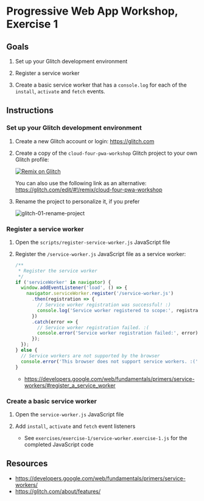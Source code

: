 # Progressive Web App Workshop, Exercise 1

## Goals

1. Set up your Glitch development environment

1. Register a service worker

1. Create a basic service worker that has a `console.log` for each of the `install`, `activate` and `fetch` events.

## Instructions

### Set up your Glitch development environment

1. Create a new Glitch account or login: https://glitch.com

1. Create a copy of the `cloud-four-pwa-workshop` Glitch project to your own Glitch profile: 

    [![Remix on Glitch](https://cdn.glitch.com/2703baf2-b643-4da7-ab91-7ee2a2d00b5b%2Fremix-button.svg)](https://glitch.com/edit/#!/remix/cloud-four-pwa-workshop)

    You can also use the following link as an alternative: https://glitch.com/edit/#!/remix/cloud-four-pwa-workshop

1. Rename the project to personalize it, if you prefer

    ![glitch-01-rename-project](https://user-images.githubusercontent.com/459757/58775958-10c0fc80-857d-11e9-84fd-868d6fbcce4f.gif)

### Register a service worker

1. Open the `scripts/register-service-worker.js` JavaScript file

2. Register the `/service-worker.js` JavaScript file as a service worker:

    ```js
    /**
     * Register the service worker
     */
    if ('serviceWorker' in navigator) {
      window.addEventListener('load', () => {
        navigator.serviceWorker.register('/service-worker.js')
          .then(registration => {
            // Service worker registration was successful! :)
            console.log('Service worker registered to scope:', registration.scope);
          })
          .catch(error => {
            // Service worker registration failed. :(
            console.error('Service worker registration failed:', error);
          });
      });
    } else {
      // Service workers are not supported by the browser
      console.error('This browser does not support service workers. :(');
    }
    ```

    - https://developers.google.com/web/fundamentals/primers/service-workers/#register_a_service_worker

### Create a basic service worker

1. Open the `service-worker.js` JavaScript file

2. Add `install`, `activate` and `fetch` event listeners

    - See `exercises/exercise-1/service-worker.exercise-1.js` for the completed JavaScript code

## Resources

- https://developers.google.com/web/fundamentals/primers/service-workers/
- https://glitch.com/about/features/
